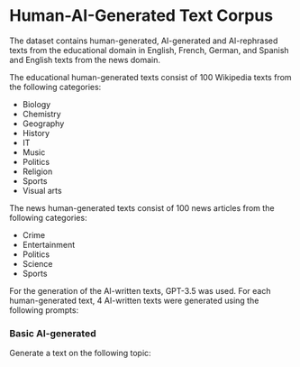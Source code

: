 # Human-AI-Generated Text Corpus
The dataset contains human-generated, AI-generated and AI-rephrased texts from the educational domain in English, French, German, and Spanish and English texts
from the news domain.

The educational human-generated texts consist of 100 Wikipedia texts from the following categories:
- Biology
- Chemistry
- Geography
- History
- IT
- Music
- Politics
- Religion
- Sports
- Visual arts

The news human-generated texts consist of 100 news articles from the following categories:
- Crime
- Entertainment
- Politics
- Science
- Sports

For the generation of the AI-written texts, GPT-3.5 was used. For each human-generated text, 4 AI-written texts were generated using the following prompts:

### Basic AI-generated
Generate a text on the following topic: <Title>

### Advanced AI-generated
Generate a text on the following topic in a way a human would do it: <Title>

### Basic AI-rephrased
Rephrase a text on the following topic: <Text>

### Advanced AI-rephrased
Generate a text on the following topic in a way a human would do it: <Text>

For the other languages, the prompts were translated.
